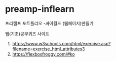 # preamp-inflearn

프리캠프 포트폴리오 -싸이월드 (웹페이지)만들기

웹(기초)공부퀴즈 사이트
1. https://www.w3schools.com/html/exercise.asp?filename=exercise_html_attributes3
2. https://flexboxfroggy.com/#ko
